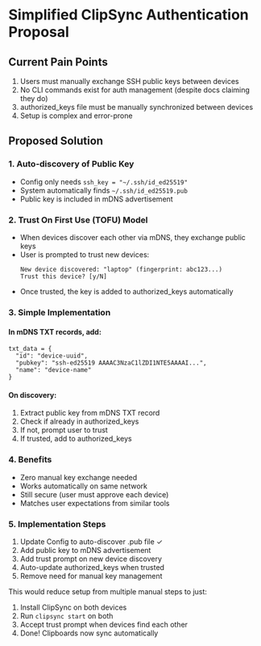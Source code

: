 # Simplified ClipSync Authentication Proposal

## Current Pain Points
1. Users must manually exchange SSH public keys between devices
2. No CLI commands exist for auth management (despite docs claiming they do)
3. authorized_keys file must be manually synchronized between devices
4. Setup is complex and error-prone

## Proposed Solution

### 1. Auto-discovery of Public Key
- Config only needs `ssh_key = "~/.ssh/id_ed25519"`
- System automatically finds `~/.ssh/id_ed25519.pub`
- Public key is included in mDNS advertisement

### 2. Trust On First Use (TOFU) Model
- When devices discover each other via mDNS, they exchange public keys
- User is prompted to trust new devices:
  ```
  New device discovered: "laptop" (fingerprint: abc123...)
  Trust this device? [y/N]
  ```
- Once trusted, the key is added to authorized_keys automatically

### 3. Simple Implementation

#### In mDNS TXT records, add:
```
txt_data = {
  "id": "device-uuid",
  "pubkey": "ssh-ed25519 AAAAC3NzaC1lZDI1NTE5AAAAI...",
  "name": "device-name"
}
```

#### On discovery:
1. Extract public key from mDNS TXT record
2. Check if already in authorized_keys
3. If not, prompt user to trust
4. If trusted, add to authorized_keys

### 4. Benefits
- Zero manual key exchange needed
- Works automatically on same network
- Still secure (user must approve each device)
- Matches user expectations from similar tools

### 5. Implementation Steps
1. Update Config to auto-discover .pub file ✓
2. Add public key to mDNS advertisement
3. Add trust prompt on new device discovery
4. Auto-update authorized_keys when trusted
5. Remove need for manual key management

This would reduce setup from multiple manual steps to just:
1. Install ClipSync on both devices
2. Run `clipsync start` on both
3. Accept trust prompt when devices find each other
4. Done! Clipboards now sync automatically
